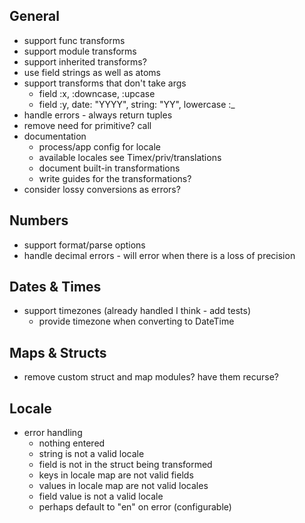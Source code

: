 ## General
* support func transforms
* support module transforms
* support inherited transforms?
* use field strings as well as atoms
* support transforms that don't take args
    * field :x, :downcase, :upcase
    * field :y, date: "YYYY", string: "YY", lowercase :_
* handle errors - always return tuples
* remove need for primitive? call
* documentation
    * process/app config for locale
    * available locales see Timex/priv/translations
    * document built-in transformations
    * write guides for the transformations?
* consider lossy conversions as errors?

## Numbers
* support format/parse options
* handle decimal errors - will error when there is a loss of precision

## Dates & Times
* support timezones (already handled I think - add tests)
    * provide timezone when converting to DateTime

## Maps & Structs 
* remove custom struct and map modules? have them recurse? 

## Locale 
* error handling 
    * nothing entered 
    * string is not a valid locale 
    * field is not in the struct being transformed 
    * keys in locale map are not valid fields 
    * values in locale map are not valid locales 
    * field value is not a valid locale 
    * perhaps default to "en" on error (configurable) 


